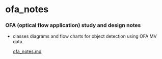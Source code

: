 # ofa_notes
### OFA (optical flow application) study and design notes
 * classes diagrams and flow charts for object detection using OFA MV data.

     [ofa_notes.md](ofa_notes.md)

